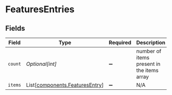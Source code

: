 # FeaturesEntries


## Fields

| Field                                                                  | Type                                                                   | Required                                                               | Description                                                            |
| ---------------------------------------------------------------------- | ---------------------------------------------------------------------- | ---------------------------------------------------------------------- | ---------------------------------------------------------------------- |
| `count`                                                                | *Optional[int]*                                                        | :heavy_minus_sign:                                                     | number of items present in the items array                             |
| `items`                                                                | List[[components.FeaturesEntry](../../models/shared/featuresentry.md)] | :heavy_minus_sign:                                                     | N/A                                                                    |